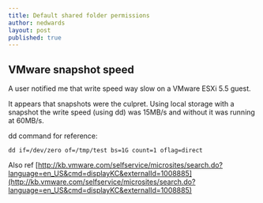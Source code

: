 ```yaml
---
title: Default shared folder permissions
author: nedwards
layout: post
published: true
---
```


## VMware snapshot speed

A user notified me that write speed way slow on a VMware ESXi 5.5 guest.

It appears that snapshots were the culpret. Using local storage with a snapshot the write speed (using dd) was 15MB/s and without it was running at 60MB/s.

dd command for reference:
	
	dd if=/dev/zero of=/tmp/test bs=1G count=1 oflag=direct

Also ref [http://kb.vmware.com/selfservice/microsites/search.do?language=en_US&cmd=displayKC&externalId=1008885](http://kb.vmware.com/selfservice/microsites/search.do?language=en_US&cmd=displayKC&externalId=1008885)
